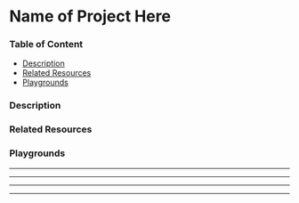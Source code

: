 <!-- Replace with the name of this project. Should match the folder name. -->
# Name of Project Here


### Table of Content
  * [Description](#description)
  * [Related Resources](#related-resources)
  * [Playgrounds](#playgrounds)


### Description
<!-- Describe the project. -->


### Related Resources
<!--
Reference any related resources here. These could include;
 * Existing video or blog tutorials that create the same project, or inspired it.
 * A live website or app using the behaviour, style, etc.., the app is trying to replicate.
 * Or perhaps a design from somewhere like dribbble.com inspired the project.
-->

### Playgrounds
<!--
  How to add your project.
  1) Find the relavent table bellow, and uncomment it.
  2) Replace the placeholder title url with your projects Playground url.
  3) Replace the placeholder QR Code image path with the relative pathe to the correct project image.
  4) Please double check both the title link in QR Code point to the same Playground.
-->

<!--
| [Playground (JavaScript)](https://javascript-playground-url-here) |
| --- |
| [QR Code](relative-path-to-javascript-qr-code.png) |
--->

---

<!--
| [Playground (TypeScript)](https://typescript-playground-url-here) |
| --- |
| [QR Code](relative-path-to-typescript-qr-code.png) |
--->

---

<!--
| [Playground (Vue)](https://vue-playground-url-here) |
| --- |
| [QR Code](relative-path-to-vue-qr-code.png) |
--->

---

<!--
| [Playground (Angular)](https://angular-playground-url-here) |
| --- |
| [QR Code](relative-path-to-angular-qr-code.png) |
--->

---
